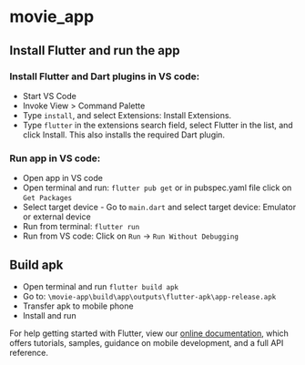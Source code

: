 # movie_app

## Install Flutter and run the app

### Install Flutter and Dart plugins in VS code:

- Start VS Code
- Invoke View > Command Palette
- Type `install`, and select Extensions: Install Extensions.
- Type `flutter` in the extensions search field, select Flutter in the list, and click Install. This also installs the required Dart plugin.

### Run app in VS code:

- Open app in VS code
- Open terminal and run: `flutter pub get` or in pubspec.yaml file click on `Get Packages`
- Select target device - Go to `main.dart` and select target device: Emulator or external device
- Run from terminal: `flutter run`
- Run from VS code: Click on `Run` -> `Run Without Debugging`

## Build apk

- Open terminal and run `flutter build apk`
- Go to: `\movie-app\build\app\outputs\flutter-apk\app-release.apk`
- Transfer apk to mobile phone
- Install and run

For help getting started with Flutter, view our
[online documentation](https://flutter.dev/docs), which offers tutorials,
samples, guidance on mobile development, and a full API reference.
